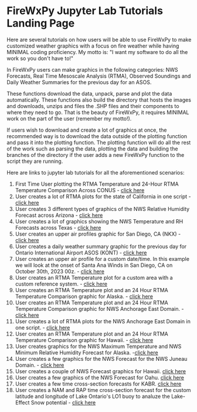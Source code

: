 # FireWxPy Jupyter Lab Tutorials Landing Page

Here are several tutorials on how users will be able to use FireWxPy to make customized weather graphics with a focus on fire weather while having MINIMAL coding proficiency. My motto is: "I want my software to do all the work so you don't have to!"

In FireWxPy users can make graphics in the following categories: NWS Forecasts, Real Time Mesoscale Analysis (RTMA), 
Observed Soundings and Daily Weather Summaries for the previous day for an ASOS. 

These functions download the data, unpack, parse and plot the data automatically. These functions also build the directory that hosts the images and downloads, unzips and files the .SHP files and their components to where they need to go. That is the beauty of FireWxPy, it requires MINIMAL work on the part of the user (remember my motto!). 

If users wish to download and create a lot of graphics at once, the recommended way is to download the data outside of the 
plotting function and pass it into the plotting function. The plotting function will do all the rest of the work such as
parsing the data, plotting the data and building the branches of the directory if the user adds a new FireWxPy function to the
script they are running. 

Here are links to jupyter lab tutorials for all the aforementioned scenarios:

1) First Time User plotting the RTMA Temperature and 24-Hour RTMA Temperature Comparison Across CONUS - [click here](https://github.com/edrewitz/FireWxPy-Jupyter-Labs/blob/main/Tutorials/CONUS_RTMA_Temperature_Example.ipynb)
2) User creates a lot of RTMA plots for the state of California in one script - [click here](https://github.com/edrewitz/FireWxPy-Jupyter-Labs/blob/main/Tutorials/RTMA_CA_Example.ipynb)
3) User creates 3 different types of graphics of the NWS Relative Humidity Forecast across Arizona - [click here](https://github.com/edrewitz/FireWxPy-Jupyter-Labs/blob/main/Tutorials/NWS_RH_Forecasts_AZ_Example.ipynb)
4) User creates a lot of graphics showing the NWS Temperature and RH Forecasts across Texas - [click here](https://github.com/edrewitz/FireWxPy-Jupyter-Labs/blob/main/Tutorials/NWS_Temperature_RH_Forecasts_TX_Example.ipynb)
5) User creates an upper air profiles graphic for San Diego, CA (NKX) - [click here](https://github.com/edrewitz/FireWxPy-Jupyter-Labs/blob/main/Tutorials/NKX_Sounding_Example.ipynb)
6) User creates a daily weather summary graphic for the previous day for Ontario International Airport ASOS (KONT) - [click here](https://github.com/edrewitz/FireWxPy-Jupyter-Labs/blob/main/Tutorials/KONT_Daily_Weather_Summary_Example.ipynb)
7) User creates an upper air profile for a custom date/time. In this example we will look at the onset of Santa Ana Winds in San Diego, CA on October 30th, 2023 00z. - [click here](https://github.com/edrewitz/FireWxPy-Jupyter-Labs/blob/main/Tutorials/Santa_Ana_Wind_Sounding.ipynb)
8) User creates an RTMA Temperature plot for a custom area with a custom reference system. - [click here](https://github.com/edrewitz/FireWxPy-Jupyter-Labs/blob/main/Tutorials/Custom_Plot.ipynb)
9) User creates an RTMA Temperature plot and an 24 Hour RTMA Temperature Comparison graphic for Alaska. - [click here](https://github.com/edrewitz/FireWxPy-Jupyter-Labs/blob/main/Tutorials/Alaska_RTMA_Temperature_Example.ipynb)
10) User creates an RTMA Temperature plot and an 24 Hour RTMA Temperature Comparison graphic for NWS Anchorage East Domain. - [click here](https://github.com/edrewitz/FireWxPy-Jupyter-Labs/blob/main/Tutorials/AER_RTMA_Temperature_Example.ipynb)
11) User creates a lot of RTMA plots for the NWS Anchorage East Domain in one script. - [click here](https://github.com/edrewitz/FireWxPy-Jupyter-Labs/blob/main/Tutorials/RTMA_AER_Example.ipynb)
12) User creates an RTMA Temperature plot and an 24 Hour RTMA Temperature Comparison graphic for Hawaii. - [click here](https://github.com/edrewitz/FireWxPy-Jupyter-Labs/blob/main/Tutorials/Hawaii_RTMA_Temperature_Example.ipynb)
13) User creates graphics for the NWS Maximum Temperature and NWS Minimum Relative Humidity Forecast for Alaska. -[click here](https://github.com/edrewitz/FireWxPy-Jupyter-Labs/blob/main/Tutorials/NWS_AK_example.ipynb)
14) User creates a few graphics for the NWS Forecast for the NWS Juneau Domain. - [click here](https://github.com/edrewitz/FireWxPy-Jupyter-Labs/blob/main/Tutorials/NWS_AJK_example.ipynb)
15) User creates a couple of NWS Forecast graphics for Hawaii. [click here](https://github.com/edrewitz/FireWxPy-Jupyter-Labs/blob/main/Tutorials/NWS_HI_example.ipynb)
16) User creates a few graphics of the NWS Forecast for Oahu. [click here](https://github.com/edrewitz/FireWxPy-Jupyter-Labs/blob/main/Tutorials/NWS_Oahu_example.ipynb)
17) User creates a few time cross-section forecasts for KABR. [click here](https://github.com/edrewitz/FireWxPy-Jupyter-Labs/blob/main/Tutorials/KABR_cross_section.ipynb)
18) User creates a NAM and RAP time cross-section forecast for the custom latitude and longitude of Lake Ontario's LO1 buoy to analuze the Lake-Effect Snow potential - [click here](https://github.com/edrewitz/FireWxPy-Jupyter-Labs/blob/main/Tutorials/LO1_cross_section.ipynb)

